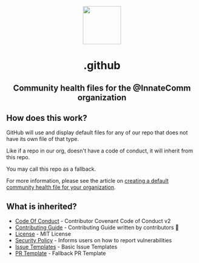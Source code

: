 <!-- markdownlint-disable -->
<div align="center">
  <img src="https://github.com/github.png" height="100">
  <h1>.github</h1>
  <h2>Community health files for the @InnateComm organization</h2>
</div>

<!-- markdownlint-enable -->
<!-- markdownlint-disable first-header-h1 -->
<!-- markdownlint-disable line-length -->
## How does this work?

GitHub will use and display default files for any of our repo that does not have its own file of that type.

Like if a repo in our org, doesn't have a code of conduct, it will inherit from this repo.

You may call this repo as a fallback.

For more information, please see the article on [creating a default community health file for your organization](https://help.github.com/en/articles/creating-a-default-community-health-file-for-your-organization).

## What is inherited?

- [Code Of Conduct](https://github.com/InnateComm/.github/blob/main/CODE_OF_CONDUCT.md) - Contributor Covenant Code of Conduct v2
- [Contributing Guide](https://github.com/InnateComm/.github/blob/main/CONTRIBUTING.md) - Contributing Guide written by contributors 🥂
- [License](https://github.com/InnateComm/.github/blob/main/LICENSE) - MIT License
- [Security Policy](https://github.com/InnateComm/.github/blob/main/SECURITY.md) - Informs users on how to report vulnerabilities
- [Issue Templates](https://github.com/InnateComm/.github/tree/main/.github/ISSUE_TEMPLATE) - Basic Issue Templates
- [PR Template](https://github.com/InnateComm/.github/blob/main/.github/PULL_REQUEST_TEMPLATE.md) - Fallback PR Template
